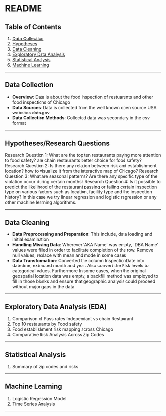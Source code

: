 # README

## Table of Contents
1. [Data Collection](#data-collection)
2. [Hypotheses](#hypotheses)
3. [Data Cleaning](#data-cleaning)
4. [Exploratory Data Analysis](#exploratory-data-analysis)
5. [Statistical Analysis](#statistical-analysis)
6. [Machine Learning](#machine-learning)

---

## Data Collection
- **Overview**: Data is about the food inspection of restuarents and other food inspections of Chicago
- **Data Sources**: Data is collected from the well known open source USA websites data.gov
- **Data Collection Methods**: Collected data was secondary in the csv format

---

## Hypotheses/Research Questions
Research Question 1: What are the top ten restaurants paying more attention to food safety? are chain restaurants better choice for food safety?
Research Question 2: Is there any relation between risk and establishment location? how to visualize it from the interactive map of Chicago?
Research Question 3: What are seasonal patterns? Are there any specific type of the violation occur during certain months?
Research Question 4: Is it possible to predict the likelihood of the restaurant passing or failing certain inspection type on various factors such as location, facility type and the inspection history? In this case we try linear regression and logistic regression or any other machine learning algorithms. 


---

## Data Cleaning
- **Data Preprocessing and Preparation**: This include, data loading and initial examination
- **Handling Missing Data**:  Wherever 'AKA Name' was empty, 'DBA Name' values were filled in order to facilitate completion of the row. Remove null values, replace with mean and mode in some cases 
- **Data Transformation**: Converted the column InspectionDate into datetime, extracted month and year. Also convert the Risk levels to categorical values. Furthermore In some cases, when the original geospatial location data was empty, a backfill method was employed to fill in those blanks and ensure that geographic analysis could proceed without major gaps in the data

---
## Exploratory Data Analysis (EDA)
1. Comparison of Pass rates Independant vs chain Restaurant
2. Top 10 restaurants by Food safety
3. Food establishment risk mapping across Chicago
4. Comparative Risk Analysis Across Zip Codes

---

## Statistical Analysis
1. Summary of zip codes and risks

---

## Machine Learning
1. Logistic Regression Model
2. Time Series Analysis 

---


 

